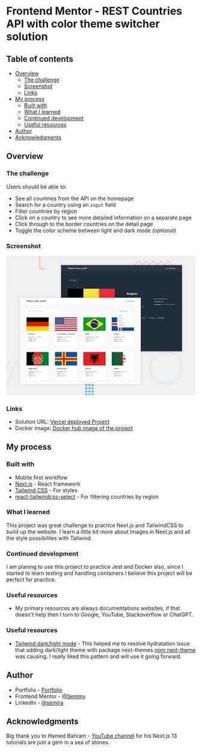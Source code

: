 # Frontend Mentor - REST Countries API with color theme switcher solution

## Table of contents

- [Overview](#overview)
  - [The challenge](#the-challenge)
  - [Screenshot](#screenshot)
  - [Links](#links)
- [My process](#my-process)
  - [Built with](#built-with)
  - [What I learned](#what-i-learned)
  - [Continued development](#continued-development)
  - [Useful resources](#useful-resources)
- [Author](#author)
- [Acknowledgments](#acknowledgments)

## Overview

### The challenge

Users should be able to:

- See all countries from the API on the homepage
- Search for a country using an `input` field
- Filter countries by region
- Click on a country to see more detailed information on a separate page
- Click through to the border countries on the detail page
- Toggle the color scheme between light and dark mode _(optional)_

### Screenshot

![](./public/design//desktop-preview.jpg)

### Links

- Solution URL: [Vercel deployed Project](https://your-solution-url.com)
- Docker image: [Docker hub image of the project](https://your-live-site-url.com)

## My process

### Built with

- Mobile first workflow
- [Next.js](https://nextjs.org/) - React framework
- [Tailwind CSS](https://tailwindcss.com/) - For styles
- [react-tailwindcss-select](https://www.npmjs.com/package/react-tailwindcss-select) - For filtering countries by region

### What I learned

This project was great challenge to practice Next.js and TailwindCSS to build up the website.
I learn a little bit more about Images in Next.js and all the style possibilites with Tailwind.

### Continued development

I am planing to use this project to practice Jest and Docker also, since I started to learn testing and handling containers I believe this project will be perfect for practice.

### Useful resources

- My primary resources are always documentations websites, if that doesn't help then I turn to Google, YouTube, Stackoverflow or ChatGPT.

### Useful resources

- [Tailwind dark/light mode](https://www.youtube.com/watch?v=RTAJ-enfums) - This helped me to resolve hydratation issue that adding dark/light theme with package next-themes [npm next-theme](https://www.npmjs.com/package/next-themes) was causing. I really liked this pattern and will use it going forward.

## Author

- Portfolio - [Portfolio](https://portfolio2023-git-master-semmyk.vercel.app/)
- Frontend Mentor - [@Semmy](https://www.frontendmentor.io/profile/JSdevS-coder)
- LinkedIn - [@semira](https://www.linkedin.com/in/semira-kubat-81724720a/)

## Acknowledgments

Big thank you to Hamed Bahram - [YouTube channel](https://www.youtube.com/@hamedbahram) for his Next.js 13 tutorials are just a gem in a sea of stones.
